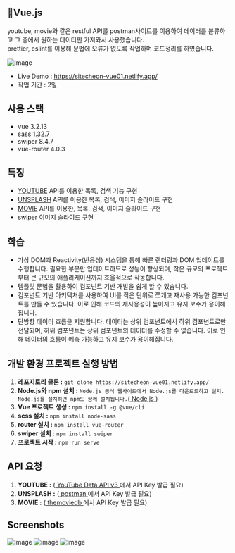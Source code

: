 ## 🎵Vue.js

youtube, movie와 같은 restful API를 postman사이트를 이용하여 데이터를 분류하고 그 중에서 원하는 데이터만 가져와서 사용했습니다.<br>
prettier, eslint를 이용해 문법에 오류가 없도록 작업하며 코드정리를 하였습니다.

![image](https://github.com/seolhee313/site2023-vue01/assets/125417882/8a961c73-70f1-408f-b5bd-bd54bc47b287)

- Live Demo : https://sitecheon-vue01.netlify.app/
- 작업 기간 : 2일

## 사용 스택

- vue 3.2.13
- sass 1.32.7
- swiper 8.4.7
- vue-router 4.0.3

## 특징

- [YOUTUBE](https://console.cloud.google.com/apis/) API를 이용한 목록, 검색 기능 구현
- [UNSPLASH](https://www.postman.com/downloads/) API를 이용한 목록, 검색, 이미지 슬라이드 구현
- [MOVIE](https://www.themoviedb.org/?language=ko) API를 이용한, 목록, 검색, 이미지 슬라이드 구현
- swiper 이미지 슬라이드 구현

## 학습

- 가상 DOM과 Reactivity(반응성) 시스템을 통해 빠른 렌더링과 DOM 업데이트를 수행합니다. 필요한 부분만 업데이트하므로 성능이 향상되며, 작은 규모의 프로젝트부터 큰 규모의 애플리케이션까지 효율적으로 작동합니다.
- 템플릿 문법을 활용하여 컴포넌트 기반 개발을 쉽게 할 수 있습니다.
- 컴포넌트 기반 아키텍처를 사용하여 UI를 작은 단위로 쪼개고 재사용 가능한 컴포넌트를 만들 수 있습니다. 이로 인해 코드의 재사용성이 높아지고 유지 보수가 용이해집니다.
- 단방향 데이터 흐름을 지원합니다. 데이터는 상위 컴포넌트에서 하위 컴포넌트로만 전달되며, 하위 컴포넌트는 상위 컴포넌트의 데이터를 수정할 수 없습니다. 이로 인해 데이터의 흐름이 예측 가능하고 유지 보수가 용이해집니다.

## 개발 환경 프로젝트 실행 방법

1. **레포지토리 클론 :** `git clone https://sitecheon-vue01.netlify.app/`
2. **Node.js와 npm 설치 :** `Node.js 공식 웹사이트에서 Node.js를 다운로드하고 설치. Node.js를 설치하면 npm도 함께 설치됩니다.`([ Node.js ](https://nodejs.org))
3. **Vue 프로젝트 생성 :** `npm install -g @vue/cli`
4. **scss 설치 :** `npm install node-sass`
5. **router 설치 :** `npm install vue-router`
6. **swiper 설치 :** `npm install swiper`
7. **프로젝트 시작 :** `npm run serve`

## API 요청

1. **YOUTUBE :** ([ YouTube Data API v3 ](https://console.cloud.google.com/apis/)에서 API Key 발급 필요)
1. **UNSPLASH :** ([ postman ](https://www.postman.com/downloads/)에서 API Key 발급 필요)
1. **MOVIE :** ([ themoviedb ](https://www.themoviedb.org/?language=ko)에서 API Key 발급 필요)

## Screenshots

![image](https://github.com/seolhee313/site2023-react01/assets/125417882/925a3aeb-51f4-4131-8a37-8296b62817b7)
![image](https://github.com/seolhee313/site2023-react01/assets/125417882/cfd14920-6c5d-45f6-9252-4c5533a2d76d)
![image](https://github.com/seolhee313/site2023-react01/assets/125417882/1cc35930-2eda-462e-a3cc-ca0b17f06b64)
